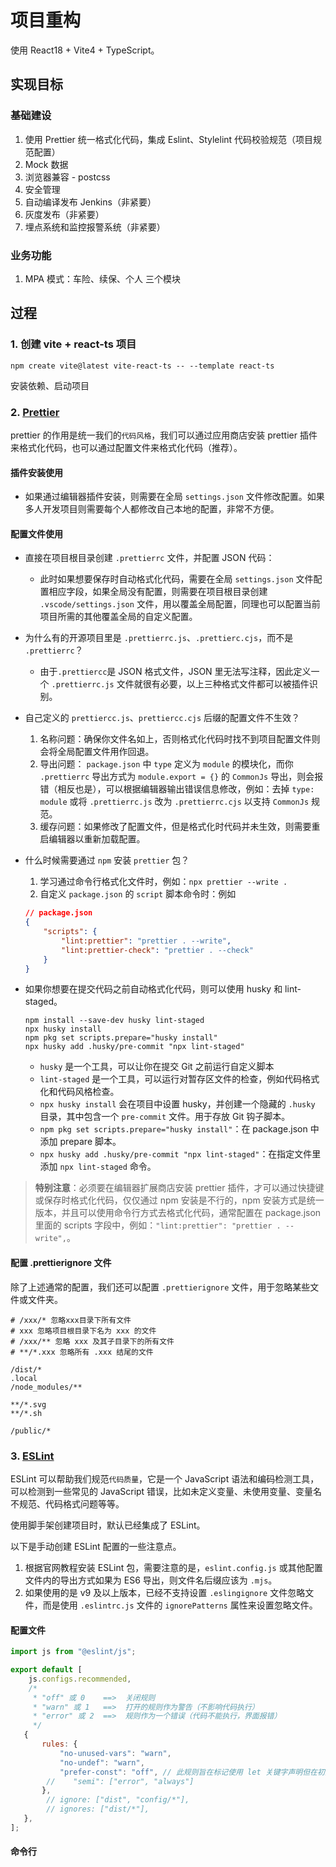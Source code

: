 # 项目重构

使用 React18 + Vite4 + TypeScript。

## 实现目标

### 基础建设

1. 使用 Prettier 统一格式化代码，集成 Eslint、Stylelint 代码校验规范（项目规范配置）
2. Mock 数据
3. 浏览器兼容 - postcss
4. 安全管理
5. 自动编译发布 Jenkins（非紧要）
6. 灰度发布（非紧要）
7. 埋点系统和监控报警系统（非紧要）

### 业务功能

1. MPA 模式：车险、续保、个人 三个模块

## 过程

### 1. 创建 vite + react-ts 项目

```shell
npm create vite@latest vite-react-ts -- --template react-ts
```

安装依赖、启动项目

### 2. [Prettier](https://www.prettier.cn/)

prettier 的作用是统一我们的`代码风格`，我们可以通过应用商店安装 prettier 插件来格式化代码，也可以通过配置文件来格式化代码（推荐）。

#### 插件安装使用

-   如果通过编辑器插件安装，则需要在全局 `settings.json` 文件修改配置。如果多人开发项目则需要每个人都修改自己本地的配置，非常不方便。

#### 配置文件使用

-   直接在项目根目录创建 `.prettierrc` 文件，并配置 JSON 代码：

    -   此时如果想要保存时自动格式化代码，需要在全局 `settings.json` 文件配置相应字段，如果全局没有配置，则需要在项目根目录创建 `.vscode/settings.json` 文件，用以覆盖全局配置，同理也可以配置当前项目所需的其他覆盖全局的自定义配置。

-   为什么有的开源项目里是 `.prettierrc.js`、`.prettierc.cjs`，而不是 `.prettierrc`？

    -   由于`.prettiercc`是 JSON 格式文件，JSON 里无法写注释，因此定义一个 `.prettierrc.js` 文件就很有必要，以上三种格式文件都可以被插件识别。

-   自己定义的 `prettiercc.js`、`prettiercc.cjs` 后缀的配置文件不生效？

    1. 名称问题：确保你文件名如上，否则格式化代码时找不到项目配置文件则会将全局配置文件用作回退。
    2. 导出问题： `package.json` 中 `type` 定义为 `module` 的模块化，而你 `.prettierrc` 导出方式为 `module.export = {}` 的 `CommonJs` 导出，则会报错（相反也是），可以根据编辑器输出错误信息修改，例如：去掉 `type: module` 或将 `.prettierrc.js` 改为 `.prettierrc.cjs` 以支持 `CommonJs` 规范。
    3. 缓存问题：如果修改了配置文件，但是格式化时代码并未生效，则需要重启编辑器以重新加载配置。

-   什么时候需要通过 `npm` 安装 `prettier` 包？

    1. 学习通过命令行格式化文件时，例如：`npx prettier --write .`
    2. 自定义 `package.json` 的 `script` 脚本命令时：例如

    ```json
    // package.json
    {
        "scripts": {
            "lint:prettier": "prettier . --write",
            "lint:prettier-check": "prettier . --check"
        }
    }
    ```

-   如果你想要在提交代码之前自动格式化代码，则可以使用 husky 和 lint-staged。

    ```shell
    npm install --save-dev husky lint-staged
    npx husky install
    npm pkg set scripts.prepare="husky install"
    npx husky add .husky/pre-commit "npx lint-staged"
    ```

    -   `husky` 是一个工具，可以让你在提交 Git 之前运行自定义脚本
    -   `lint-staged` 是一个工具，可以运行对暂存区文件的检查，例如代码格式化和代码风格检查。
    -   `npx husky install` 会在项目中设置 husky，并创建一个隐藏的 `.husky` 目录，其中包含一个 `pre-commit` 文件。用于存放 Git 钩子脚本。
    -   `npm pkg set scripts.prepare="husky install"`：在 package.json 中添加 prepare 脚本。
    -   `npx husky add .husky/pre-commit "npx lint-staged"`：在指定文件里添加 `npx lint-staged` 命令。

> **特别注意**：必须要在编辑器扩展商店安装 prettier 插件，才可以通过快捷键或保存时格式化代码，仅仅通过 npm 安装是不行的，npm 安装方式是统一版本，并且可以使用命令行方式去格式化代码，通常配置在 package.json 里面的 scripts 字段中，例如：`"lint:prettier": "prettier . --write",`。

#### 配置 .prettierignore 文件

除了上述通常的配置，我们还可以配置 `.prettierignore` 文件，用于忽略某些文件或文件夹。

```shell
# /xxx/* 忽略xxx目录下所有文件
# xxx 忽略项目根目录下名为 xxx 的文件
# /xxx/** 忽略 xxx 及其子目录下的所有文件
# **/*.xxx 忽略所有 .xxx 结尾的文件

/dist/*
.local
/node_modules/**

**/*.svg
**/*.sh

/public/*
```

### 3. [ESLint](https://zh-hans.eslint.org/)

ESLint 可以帮助我们规范`代码质量`，它是一个 JavaScript 语法和编码检测工具，可以检测到一些常见的 JavaScript 错误，比如未定义变量、未使用变量、变量名不规范、代码格式问题等等。

使用脚手架创建项目时，默认已经集成了 ESLint。

以下是手动创建 ESLint 配置的一些注意点。

1. 根据官网教程安装 ESLint 包，需要注意的是，`eslint.config.js` 或其他配置文件内的导出方式如果为 ES6 导出，则文件名后缀应该为 `.mjs`。
2. 如果使用的是 v9 及以上版本，已经不支持设置 `.eslingignore` 文件忽略文件，而是使用 `.eslintrc.js` 文件的 `ignorePatterns` 属性来设置忽略文件。

#### 配置文件

```js
import js from "@eslint/js";

export default [
    js.configs.recommended,
    /*
	 * "off" 或 0    ==>  关闭规则
	 * "warn" 或 1   ==>  打开的规则作为警告（不影响代码执行）
	 * "error" 或 2  ==>  规则作为一个错误（代码不能执行，界面报错）
	 */
   {
       rules: {
           "no-unused-vars": "warn",
           "no-undef": "warn",
           "prefer-const": "off", // 此规则旨在标记使用 let 关键字声明但在初始分配后从未重新分配的变量，要求使用 const
        //    "semi": ["error", "always"]
       },
        // ignore: ["dist", "config/*"],
        // ignores: ["dist/*"],
   },
];
```

#### 命令行
